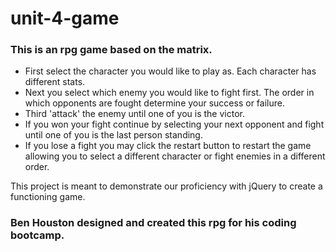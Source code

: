 # unit-4-game
### This is an rpg game based on the matrix.
* First select the character you would like to play as. Each character has different stats.
* Next you select which enemy you would like to fight first. The order in which opponents are fought determine your success or failure.
* Third 'attack'  the enemy until one of you is the victor.
* If you won your fight continue by selecting your next opponent and fight until one of you is the last person standing.
* If you lose a fight you may click the restart button to restart the game allowing you to select a different character or fight enemies in a different order.

This project is meant to demonstrate our proficiency with jQuery to create a functioning game.

### Ben Houston designed and created this rpg for his coding bootcamp.